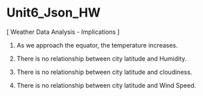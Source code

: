 # Unit6_Json_HW

[ Weather Data Analysis - Implications ] 

1) As we approach the equator, the temperature increases. 

2) There is no relationship between city latitude and Humidity.

3) There is no relationship between city latitude and cloudiness.

4) There is no relationship between city latitude and Wind Speed.
